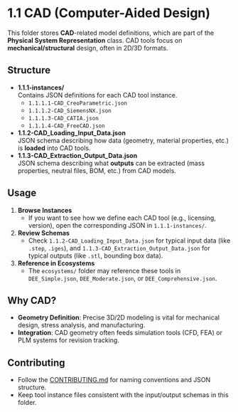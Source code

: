 # 1.1 CAD (Computer-Aided Design)

This folder stores **CAD**-related model definitions, which are part of the **Physical System Representation** class. CAD tools focus on **mechanical/structural** design, often in 2D/3D formats.

## Structure

- **1.1.1-instances/**  
  Contains JSON definitions for each CAD tool instance.  
  - `1.1.1.1-CAD_CreoParametric.json`  
  - `1.1.1.2-CAD_SiemensNX.json`  
  - `1.1.1.3-CAD_CATIA.json`  
  - `1.1.1.4-CAD_FreeCAD.json`  
- **1.1.2-CAD_Loading_Input_Data.json**  
  JSON schema describing how data (geometry, material properties, etc.) is **loaded** into CAD tools.  
- **1.1.3-CAD_Extraction_Output_Data.json**  
  JSON schema describing what **outputs** can be extracted (mass properties, neutral files, BOM, etc.) from CAD models.

## Usage

1. **Browse Instances**  
   - If you want to see how we define each CAD tool (e.g., licensing, version), open the corresponding JSON in `1.1.1-instances/`.
2. **Review Schemas**  
   - Check `1.1.2-CAD_Loading_Input_Data.json` for typical input data (like `.step`, `.iges`), and `1.1.3-CAD_Extraction_Output_Data.json` for typical outputs (like `.stl`, bounding box data).
3. **Reference in Ecosystems**  
   - The `ecosystems/` folder may reference these tools in `DEE_Simple.json`, `DEE_Moderate.json`, or `DEE_Comprehensive.json`.

## Why CAD?

- **Geometry Definition**: Precise 3D/2D modeling is vital for mechanical design, stress analysis, and manufacturing.
- **Integration**: CAD geometry often feeds simulation tools (CFD, FEA) or PLM systems for revision tracking.

## Contributing

- Follow the [CONTRIBUTING.md](../../../docs/CONTRIBUTING.md) for naming conventions and JSON structure.
- Keep tool instance files consistent with the input/output schemas in this folder.
